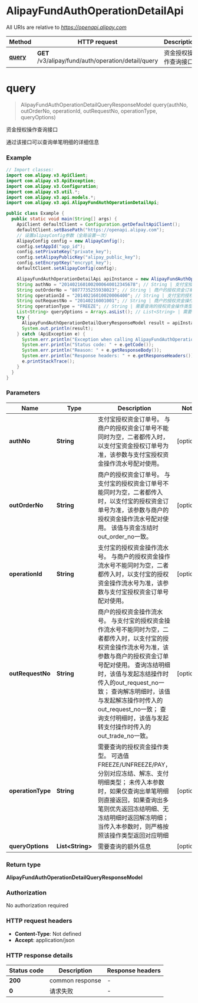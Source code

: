 # AlipayFundAuthOperationDetailApi

All URIs are relative to *https://openapi.alipay.com*

| Method | HTTP request | Description |
|------------- | ------------- | -------------|
| [**query**](AlipayFundAuthOperationDetailApi.md#query) | **GET** /v3/alipay/fund/auth/operation/detail/query | 资金授权操作查询接口 |


<a name="query"></a>
# **query**
> AlipayFundAuthOperationDetailQueryResponseModel query(authNo, outOrderNo, operationId, outRequestNo, operationType, queryOptions)

资金授权操作查询接口

通过该接口可以查询单笔明细的详细信息

### Example
```java
// Import classes:
import com.alipay.v3.ApiClient;
import com.alipay.v3.ApiException;
import com.alipay.v3.Configuration;
import com.alipay.v3.util.*;
import com.alipay.v3.api.models.*;
import com.alipay.v3.api.AlipayFundAuthOperationDetailApi;

public class Example {
  public static void main(String[] args) {
    ApiClient defaultClient = Configuration.getDefaultApiClient();
    defaultClient.setBasePath("https://openapi.alipay.com");
    // 设置alipayConfig参数（全局设置一次）
    AlipayConfig config = new AlipayConfig();
    config.setAppId("app_id");
    config.setPrivateKey("private_key");
    config.setAlipayPublicKey("alipay_public_key");
    config.setEncryptKey("encrypt_key");
    defaultClient.setAlipayConfig(config);

    AlipayFundAuthOperationDetailApi apiInstance = new AlipayFundAuthOperationDetailApi(defaultClient);
    String authNo = "2014021601002000640012345678"; // String | 支付宝授权资金订单号。 与商户的授权资金订单号不能同时为空，二者都传入时，以支付宝资金授权订单号为准，该参数与支付宝授权资金操作流水号配对使用。
    String outOrderNo = "8077735255938023"; // String | 商户的授权资金订单号。 与支付宝的授权资金订单号不能同时为空，二者都传入时，以支付宝的授权资金订单号为准，该参数与商户的授权资金操作流水号配对使用。 该值与资金冻结时 out_order_no一致。
    String operationId = "20140216010020006400"; // String | 支付宝的授权资金操作流水号。 与商户的授权资金操作流水号不能同时为空，二者都传入时，以支付宝的授权资金操作流水号为准，该参数与支付宝授权资金订单号配对使用。
    String outRequestNo = "20140216001001"; // String | 商户的授权资金操作流水号。 与支付宝的授权资金操作流水号不能同时为空，二者都传入时，以支付宝的授权资金操作流水号为准，该参数与商户的授权资金订单号配对使用。 查询冻结明细时，该值与发起冻结操作时传入的out_request_no一致； 查询解冻明细时，该值与发起解冻操作时传入的out_request_no一致； 查询支付明细时，该值与发起转支付操作时传入的out_trade_no一致。
    String operationType = "FREEZE"; // String | 需要查询的授权资金操作类型。 可选值FREEZE/UNFREEZE/PAY，分别对应冻结、解冻、支付明细类型； 未传入本参数时，如果仅查询出单笔明细则直接返回，如果查询出多笔则优先返回冻结明细、无冻结明细时返回解冻明细； 当传入本参数时，则严格按照该操作类型返回对应明细
    List<String> queryOptions = Arrays.asList(); // List<String> | 需要查询的额外信息
    try {
      AlipayFundAuthOperationDetailQueryResponseModel result = apiInstance.query(authNo, outOrderNo, operationId, outRequestNo, operationType, queryOptions);
      System.out.println(result);
    } catch (ApiException e) {
      System.err.println("Exception when calling AlipayFundAuthOperationDetailApi#query");
      System.err.println("Status code: " + e.getCode());
      System.err.println("Reason: " + e.getResponseBody());
      System.err.println("Response headers: " + e.getResponseHeaders());
      e.printStackTrace();
    }
  }
}
```

### Parameters

| Name | Type | Description  | Notes |
|------------- | ------------- | ------------- | -------------|
| **authNo** | **String**| 支付宝授权资金订单号。 与商户的授权资金订单号不能同时为空，二者都传入时，以支付宝资金授权订单号为准，该参数与支付宝授权资金操作流水号配对使用。 | [optional] |
| **outOrderNo** | **String**| 商户的授权资金订单号。 与支付宝的授权资金订单号不能同时为空，二者都传入时，以支付宝的授权资金订单号为准，该参数与商户的授权资金操作流水号配对使用。 该值与资金冻结时 out_order_no一致。 | [optional] |
| **operationId** | **String**| 支付宝的授权资金操作流水号。 与商户的授权资金操作流水号不能同时为空，二者都传入时，以支付宝的授权资金操作流水号为准，该参数与支付宝授权资金订单号配对使用。 | [optional] |
| **outRequestNo** | **String**| 商户的授权资金操作流水号。 与支付宝的授权资金操作流水号不能同时为空，二者都传入时，以支付宝的授权资金操作流水号为准，该参数与商户的授权资金订单号配对使用。 查询冻结明细时，该值与发起冻结操作时传入的out_request_no一致； 查询解冻明细时，该值与发起解冻操作时传入的out_request_no一致； 查询支付明细时，该值与发起转支付操作时传入的out_trade_no一致。 | [optional] |
| **operationType** | **String**| 需要查询的授权资金操作类型。 可选值FREEZE/UNFREEZE/PAY，分别对应冻结、解冻、支付明细类型； 未传入本参数时，如果仅查询出单笔明细则直接返回，如果查询出多笔则优先返回冻结明细、无冻结明细时返回解冻明细； 当传入本参数时，则严格按照该操作类型返回对应明细 | [optional] |
| **queryOptions** | **List&lt;String&gt;**| 需要查询的额外信息 | [optional] |

### Return type

**AlipayFundAuthOperationDetailQueryResponseModel**

### Authorization

No authorization required

### HTTP request headers

 - **Content-Type**: Not defined
 - **Accept**: application/json

### HTTP response details
| Status code | Description | Response headers |
|-------------|-------------|------------------|
| **200** | common response |  -  |
| **0** | 请求失败 |  -  |

